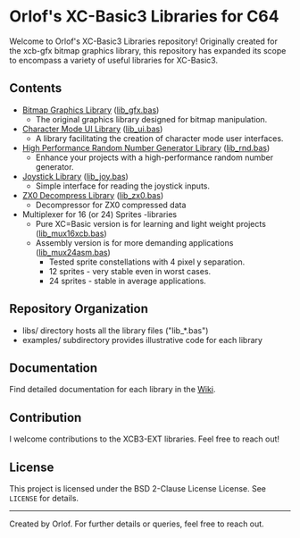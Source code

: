 # Orlof's XC-Basic3 Libraries for C64

Welcome to Orlof's XC-Basic3 Libraries repository! Originally created for the xcb-gfx bitmap graphics library, this repository has expanded its scope to encompass a variety of useful libraries for XC-Basic3.

## Contents
- [Bitmap Graphics Library](https://github.com/orlof/xcb3-ext/wiki/Bitmap-Graphics-Library) ([lib_gfx.bas](libs/lib_gfx.bas))
  - The original graphics library designed for bitmap manipulation.
- [Character Mode UI Library](https://github.com/orlof/xcb3-ext/wiki/Character-Mode-UI-Library) ([lib_ui.bas](libs/lib_ui.bas))
  - A library facilitating the creation of character mode user interfaces.
- [High Performance Random Number Generator Library](https://github.com/orlof/xcb3-ext/wiki/Random-Number-Library) ([lib_rnd.bas](libs/lib_rnd.bas))
  - Enhance your projects with a high-performance random number generator.
- [Joystick Library](https://github.com/orlof/xcb3-ext/wiki/Joystick-Library) ([lib_joy.bas](libs/lib_joy.bas))
  - Simple interface for reading the joystick inputs.
- [ZX0 Decompress Library](https://github.com/orlof/xcb3-ext/wiki/ZX0-Decopress-Library) ([lib_zx0.bas](libs/lib_zx0.bas))
  - Decompressor for ZX0 compressed data
- Multiplexer for 16 (or 24) Sprites -libraries
  - Pure XC=Basic version is for learning and light weight projects ([lib_mux16xcb.bas](libs/lib_mux16xcb.bas))
  - Assembly version is for more demanding applications ([lib_mux24asm.bas](libs/lib_mux24asm.bas))
    - Tested sprite constellations with 4 pixel y separation.  
    - 12 sprites - very stable even in worst cases.
    - 24 sprites - stable in average applications.

## Repository Organization
- libs/ directory hosts all the library files ("lib_*.bas")
- examples/ subdirectory provides illustrative code for each library

## Documentation
Find detailed documentation for each library in the [Wiki](https://github.com/orlof/xcb3-ext/wiki).

## Contribution
I welcome contributions to the XCB3-EXT libraries. Feel free to reach out!

## License
This project is licensed under the BSD 2-Clause License License. See `LICENSE` for details.

---

Created by Orlof. For further details or queries, feel free to reach out.

